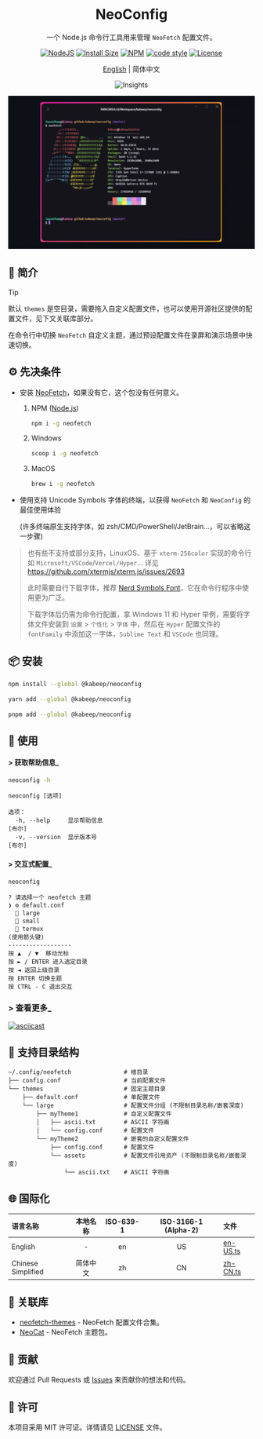 <div align="center">

<h1>NeoConfig</h1>

一个 Node.js 命令行工具用来管理 `NeoFetch` 配置文件。

[![NodeJS][node-image]][node-url]
[![Install Size][install-size-image]][install-size-url]
[![NPM][npm-image]][npm-url]
[![code style][code-style-image]][code-style-url]
[![License][license-image]][license-url]

[English][en-us-url] | 简体中文

![Insights][insights-image]

<img width="814" src="docs/images/usage.gif" alt="usage-png">

</div>

## 📖 简介

> [!TIP]
> 
> 默认 `themes` 是空目录，需要拖入自定义配置文件，也可以使用开源社区提供的配置文件，见下文关联库部分。

在命令行中切换 `NeoFetch` 自定义主题，通过预设配置文件在录屏和演示场景中快速切换。

## ⚙️ 先决条件

- 安装 [NeoFetch][neofetch-url]，如果没有它，这个包没有任何意义。

  1. NPM ([Node.js][node-url])
      ```bash
      npm i -g neofetch
      ```

  2. Windows
      ```bash
      scoop i -g neofetch
      ```

  3. MacOS
      ```bash
      brew i -g neofetch
      ```

- 使用支持 Unicode Symbols 字体的终端，以获得 `NeoFetch` 和 `NeoConfig` 的最佳使用体验

  (许多终端原生支持字体，如 zsh/CMD/PowerShell/JetBrain...，可以省略这一步骤)

> 也有些不支持或部分支持，LinuxOS、基于 `xterm-256color` 实现的命令行如 `Microsoft/VSCode`/`Vercel/Hyper`...
> 详见 https://github.com/xtermjs/xterm.js/issues/2693
>
> 此时需要自行下载字体，推荐 [Nerd Symbols Font][nerd-url]，它在命令行程序中使用更为广泛。
>
> 下载字体后仍需为命令行配置，拿 Windows 11 和 Hyper 举例，需要将字体文件安装到 `设置` > `个性化` > `字体` 中，然后在
> `Hyper` 配置文件的 `fontFamily` 中添加这一字体，`Sublime Text` 和 `VSCode` 也同理。

## 📦 安装

```bash
npm install --global @kabeep/neoconfig
```

```bash
yarn add --global @kabeep/neoconfig
```

```bash
pnpm add --global @kabeep/neoconfig
```

## 🚀 使用

#### \> 获取帮助信息_

```bash
neoconfig -h
```

```
neoconfig [选项]

选项：
  -h, --help     显示帮助信息                                             [布尔]
  -v, --version  显示版本号                                               [布尔]
```

#### \> 交互式配置_

```bash
neoconfig
```

```
? 请选择一个 neofetch 主题
❯ ⚙️ default.conf
  📁 large
  📁 small
  📁 termux
(使用箭头键)
------------------
按 ▲  / ▼  移动光标
按 ► / ENTER 进入选定目录
按 ◄ 返回上级目录
按 ENTER 切换主题
按 CTRL - C 退出交互
```

### > 查看更多_

[![asciicast][asciinema-image]][asciinema-url]

## 📄 支持目录结构

```
~/.config/neofetch               # 根目录
├── config.conf                  # 当前配置文件
└── themes                       # 固定主题目录
    ├── default.conf             # 单配置文件
    └── large                    # 配置文件分组 (不限制目录名称/嵌套深度)
        ├── myTheme1             # 自定义配置文件
        │   ├── ascii.txt        # ASCII 字符画
        │   └── config.conf      # 配置文件
        └── myTheme2             # 嵌套的自定义配置文件
            ├── config.conf      # 配置文件
            └── assets           # 配置文件引用资产 (不限制目录名称/嵌套深度)
                └── ascii.txt    # ASCII 字符画
```

## 🌐 国际化

| 语言名称               | 本地名称 | ISO-639-1 | ISO-3166-1 (Alpha-2) | 文件                           |
|:-------------------|:----:|:---------:|:--------------------:|:-----------------------------|
| English            |  -   |    en     |          US          | [en-US.ts][locale-en-us-url] |
| Chinese Simplified | 简体中文 |    zh     |          CN          | [zh-CN.ts][locale-zh-cn-url] |

## 🔗 关联库

- [neofetch-themes][neofetch-themes-url] - NeoFetch 配置文件合集。
- [NeoCat][neocat-url] - NeoFetch 主题包。

## 🤝 贡献

欢迎通过 Pull Requests 或 [Issues][issues-url] 来贡献你的想法和代码。

## 📄 许可

本项目采用 MIT 许可证。详情请见 [LICENSE][license-url] 文件。


[insights-image]: https://repobeats.axiom.co/api/embed/788ba6ff3ebd97d768044c0e5d43fcb483faf843.svg

[node-image]: https://img.shields.io/node/v/%40kabeep%2Fneoconfig?color=lightseagreen
[node-url]: https://nodejs.org/

[npm-image]: https://img.shields.io/npm/d18m/%40kabeep%2Fneoconfig?color=fa6673
[npm-url]: https://www.npmjs.com/package/@kabeep/neoconfig

[install-size-image]: https://packagephobia.com/badge?p=@kabeep/neoconfig
[install-size-url]: https://packagephobia.com/result?p=@kabeep/neoconfig

[code-style-image]: https://img.shields.io/badge/Formatted_with-Biome-cornflowerblue?style=flat&logo=biome
[code-style-url]: https://biomejs.dev/

[asciinema-image]: https://asciinema.org/a/697466.svg
[asciinema-url]: https://asciinema.org/a/697466

[license-image]: https://img.shields.io/github/license/kabeep/neoconfig?color=slateblue
[license-url]: LICENSE

[en-us-url]: README.md
[zh-cn-url]: README.zh-CN.md

[locale-en-us-url]: src/locale/en-US.ts
[locale-zh-cn-url]: src/locale/zh-CN.ts

[neofetch-url]: https://github.com/dylanaraps/neofetch
[nerd-url]: https://www.nerdfonts.com/font-downloads
[neofetch-themes-url]: https://github.com/Chick2D/neofetch-themes
[neocat-url]: https://github.com/m3tozz/NeoCat

[issues-url]: https://github.com/kabeep/neoconfig/issues
